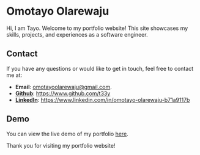 # Omotayo Olarewaju

Hi, I am Tayo.
Welcome to my portfolio website! This site showcases my skills, projects, and experiences as a software engineer.

## Contact

If you have any questions or would like to get in touch, feel free to contact me at:

- **Email**: omotayoolarewaju@gmail.com.
- **[Github](https://www.github.com/t33y)**: https://www.github.com/t33y
- **[LinkedIn](https://www.linkedin.com/in/omotayo-olarewaju-b71a9117b)**: https://www.linkedin.com/in/omotayo-olarewaju-b71a9117b

## Demo

You can view the live demo of my portfolio [here](https://t33y.github.io/portfolio/).

Thank you for visiting my portfolio website!
